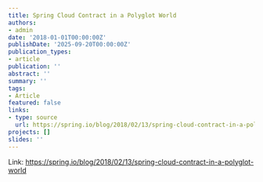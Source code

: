 ```yaml
---
title: Spring Cloud Contract in a Polyglot World
authors:
- admin
date: '2018-01-01T00:00:00Z'
publishDate: '2025-09-20T00:00:00Z'
publication_types:
- article
publication: ''
abstract: ''
summary: ''
tags:
- Article
featured: false
links:
- type: source
  url: https://spring.io/blog/2018/02/13/spring-cloud-contract-in-a-polyglot-world
projects: []
slides: ''
---
```


Link: <https://spring.io/blog/2018/02/13/spring-cloud-contract-in-a-polyglot-world>
